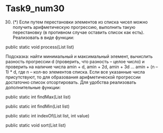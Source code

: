 # Task9_num30
30.	(*) Если путем перестановки элементов из списка чисел можно получить арифметическую прогрессию, выполнить такую перестановку (в противном случае оставить список как есть). Реализовать в виде функции:

public static void process(List<Integer> list)

  
  Подсказка: найти минимальный и максимальный элемент, вычислить разность прогрессии d (проверить, что разность – целое число) и проверить на наличие числа amin + d, amin + 2d, amin + 3d … amin + (n – 1) * d, где n – кол-во элементов списка. Если все указанные числа присутствуют, то для образования арифметической прогрессии достаточно список отсортировать. Для удобства реализовать дополнительные функции:

  public static int findMax(List<Integer> list)

  public static int findMin(List<Integer> list)

  public static int indexOf(List<Integer> list, int value)

  public static void sort(List<Integer> list)
